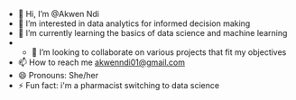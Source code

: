 - 👋 Hi, I’m @Akwen Ndi
- 👀 I’m interested in data analytics for informed decision making
- 🌱 I’m currently learning the basics of data science and machine learning 
- - 💞️ I’m looking to collaborate on various projects that fit my objectives 
- 📫 How to reach me akwenndi01@gmail.com
- 😄 Pronouns: She/her
- ⚡ Fun fact: i'm a pharmacist switching to data science

<!---
akwen01/akwen01 is a ✨ special ✨ repository because its `README.md` (this file) appears on your GitHub profile.
You can click the Preview link to take a look at your changes.
--->
